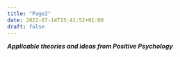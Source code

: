 ```yaml
---
title: "Page2"
date: 2022-07-14T15:41:52+01:00
draft: false
---
```

*__Applicable theories and ideas from Positive Psychology__*
